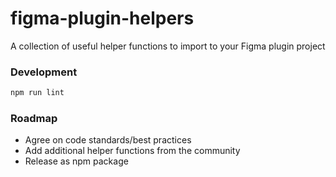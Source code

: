 # figma-plugin-helpers
A collection of useful helper functions to import to your Figma plugin project

### Development
```bash
npm run lint
```

### Roadmap
- Agree on code standards/best practices
- Add additional helper functions from the community
- Release as npm package
